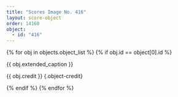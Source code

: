 ```yaml
---
title: "Scores Image No. 416"
layout: score-object
order: 14160
object:
  - id: "416"
---
```


{% for obj in objects.object_list %}
{% if obj.id == object[0].id %}

{{ obj.extended_caption }}

{{ obj.credit }} {.object-credit}

{% endif %}
{% endfor %}
